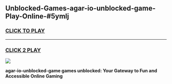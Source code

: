 
## Unblocked-Games-agar-io-unblocked-game-Play-Online-#5ymlj
<h3>
<a href="https://premium.freeplayer.one?title=agar-io-unblocked-game&ref=24F">CLICK TO PLAY</a></h3>
<hr>

<h3>
<a href="https://premium.freeplayer.one?title=agar-io-unblocked-game&ref=24F">CLICK 2 PLAY</a>
  
</h3>

<a href="https://premium.freeplayer.one?title=agar-io-unblocked-game&ref=24F/"><img src="https://clearcache.store/games.png"></a>


**agar-io-unblocked-game games unblocked: Your Gateway to Fun and Accessible Online Gaming**
